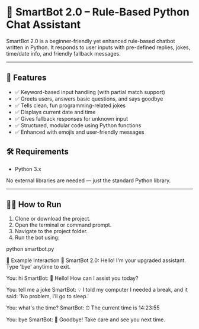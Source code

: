 # 🤖 SmartBot 2.0 – Rule-Based Python Chat Assistant

SmartBot 2.0 is a beginner-friendly yet enhanced rule-based chatbot written in Python. It responds to user inputs with pre-defined replies, jokes, time/date info, and friendly fallback messages.

---

## 🚀 Features

- ✅ Keyword-based input handling (with partial match support)
- ✅ Greets users, answers basic questions, and says goodbye
- ✅ Tells clean, fun programming-related jokes
- ✅ Displays current date and time
- ✅ Gives fallback responses for unknown input
- ✅ Structured, modular code using Python functions
- ✅ Enhanced with emojis and user-friendly messages


## 🛠️ Requirements

- Python 3.x

No external libraries are needed — just the standard Python library.

---

## 🧑‍💻 How to Run

1. Clone or download the project.
2. Open the terminal or command prompt.
3. Navigate to the project folder.
4. Run the bot using:

python smartbot.py

🧠 Example Interaction
🤖 SmartBot 2.0: Hello! I'm your upgraded assistant. Type 'bye' anytime to exit.

You: hi
SmartBot: 👋 Hello! How can I assist you today?

You: tell me a joke
SmartBot: 💡 I told my computer I needed a break, and it said: 'No problem, I’ll go to sleep.'

You: what's the time?
SmartBot: ⏰ The current time is 14:23:55

You: bye
SmartBot: 👋 Goodbye! Take care and see you next time.



